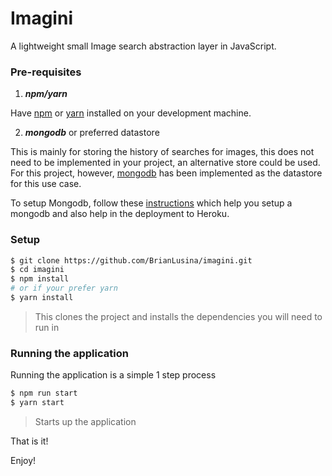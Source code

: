 Imagini
=================

A lightweight small Image search abstraction layer in JavaScript.

### Pre-requisites

1. ***npm/yarn***

Have [npm](https://www.npmjs.com/) or [yarn](https://yarnpkg.com/en/) installed on your development machine.

2. ***mongodb*** or preferred datastore

This is mainly for storing the history of searches for images, this does not need to be implemented in your project, an alternative store could be used. For this project, however, [mongodb](https://www.mongodb.com/) has been implemented as the datastore for this use case.

To setup Mongodb, follow these [instructions](https://forum.freecodecamp.org/t/guide-for-using-mongodb-and-deploying-to-heroku/19347) which help you setup a mongodb and also help in the deployment to Heroku.

### Setup

``` bash
$ git clone https://github.com/BrianLusina/imagini.git
$ cd imagini
$ npm install
# or if your prefer yarn
$ yarn install
```
> This clones the project and installs the dependencies you will need to run in

### Running the application

Running the application is a simple 1 step process

```bash
$ npm run start
$ yarn start
```
> Starts up the application 

That is it!

Enjoy!